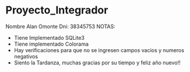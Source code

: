 # Proyecto_Integrador
Nombre Alan Omonte
Dni: 38345753
NOTAS:
* Tiene Implementado SQLite3
* Tiene implementado Colorama
* Hay verificaciones para que no se ingresen campos vacios y numeros negativos
* Siento la Tardanza, muchas gracias por su tiempo y feliz año nuevo!!
